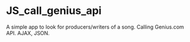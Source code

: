 # JS_call_genius_api
A simple app to look for producers/writers of a song. Calling Genius.com API. AJAX, JSON.
